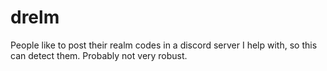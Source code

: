 # drelm

People like to post their realm codes in a discord server I help with, so this can detect them. Probably not very robust.
